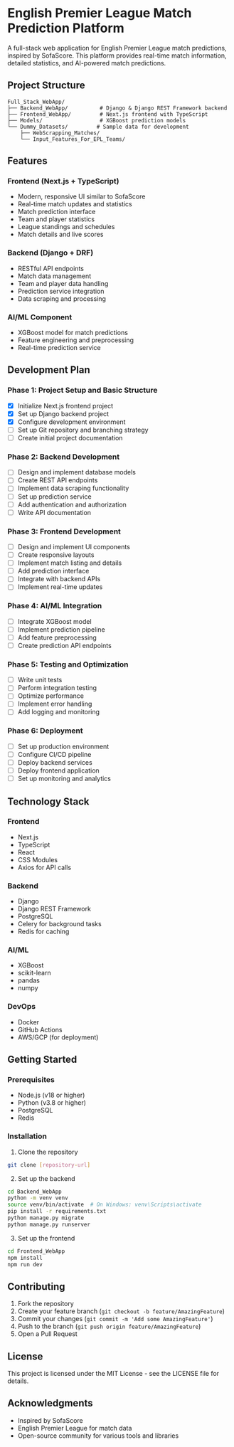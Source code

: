 # English Premier League Match Prediction Platform

A full-stack web application for English Premier League match predictions, inspired by SofaScore. This platform provides real-time match information, detailed statistics, and AI-powered match predictions.

## Project Structure

```
Full_Stack_WebApp/
├── Backend_WebApp/          # Django & Django REST Framework backend
├── Frontend_WebApp/         # Next.js frontend with TypeScript
├── Models/                  # XGBoost prediction models
└── Dummy_Datasets/         # Sample data for development
    ├── WebScrapping_Matches/
    └── Input_Features_For_EPL_Teams/
```

## Features

### Frontend (Next.js + TypeScript)

- Modern, responsive UI similar to SofaScore
- Real-time match updates and statistics
- Match prediction interface
- Team and player statistics
- League standings and schedules
- Match details and live scores

### Backend (Django + DRF)

- RESTful API endpoints
- Match data management
- Team and player data handling
- Prediction service integration
- Data scraping and processing

### AI/ML Component

- XGBoost model for match predictions
- Feature engineering and preprocessing
- Real-time prediction service

## Development Plan

### Phase 1: Project Setup and Basic Structure

- [x] Initialize Next.js frontend project
- [x] Set up Django backend project
- [x] Configure development environment
- [ ] Set up Git repository and branching strategy
- [ ] Create initial project documentation

### Phase 2: Backend Development

- [ ] Design and implement database models
- [ ] Create REST API endpoints
- [ ] Implement data scraping functionality
- [ ] Set up prediction service
- [ ] Add authentication and authorization
- [ ] Write API documentation

### Phase 3: Frontend Development

- [ ] Design and implement UI components
- [ ] Create responsive layouts
- [ ] Implement match listing and details
- [ ] Add prediction interface
- [ ] Integrate with backend APIs
- [ ] Implement real-time updates

### Phase 4: AI/ML Integration

- [ ] Integrate XGBoost model
- [ ] Implement prediction pipeline
- [ ] Add feature preprocessing
- [ ] Create prediction API endpoints

### Phase 5: Testing and Optimization

- [ ] Write unit tests
- [ ] Perform integration testing
- [ ] Optimize performance
- [ ] Implement error handling
- [ ] Add logging and monitoring

### Phase 6: Deployment

- [ ] Set up production environment
- [ ] Configure CI/CD pipeline
- [ ] Deploy backend services
- [ ] Deploy frontend application
- [ ] Set up monitoring and analytics

## Technology Stack

### Frontend

- Next.js
- TypeScript
- React
- CSS Modules
- Axios for API calls

### Backend

- Django
- Django REST Framework
- PostgreSQL
- Celery for background tasks
- Redis for caching

### AI/ML

- XGBoost
- scikit-learn
- pandas
- numpy

### DevOps

- Docker
- GitHub Actions
- AWS/GCP (for deployment)

## Getting Started

### Prerequisites

- Node.js (v18 or higher)
- Python (v3.8 or higher)
- PostgreSQL
- Redis

### Installation

1. Clone the repository

```bash
git clone [repository-url]
```

2. Set up the backend

```bash
cd Backend_WebApp
python -m venv venv
source venv/bin/activate  # On Windows: venv\Scripts\activate
pip install -r requirements.txt
python manage.py migrate
python manage.py runserver
```

3. Set up the frontend

```bash
cd Frontend_WebApp
npm install
npm run dev
```

## Contributing

1. Fork the repository
2. Create your feature branch (`git checkout -b feature/AmazingFeature`)
3. Commit your changes (`git commit -m 'Add some AmazingFeature'`)
4. Push to the branch (`git push origin feature/AmazingFeature`)
5. Open a Pull Request

## License

This project is licensed under the MIT License - see the LICENSE file for details.

## Acknowledgments

- Inspired by SofaScore
- English Premier League for match data
- Open-source community for various tools and libraries
